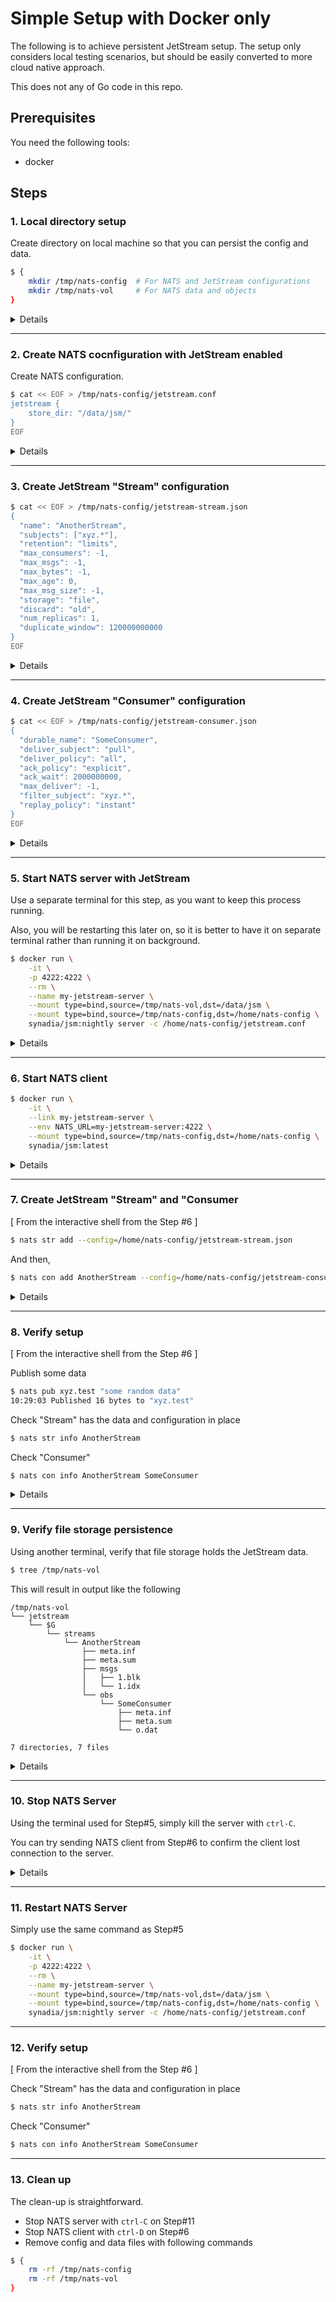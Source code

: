 # Simple Setup with Docker only

The following is to achieve persistent JetStream setup. The setup only considers local testing scenarios, but should be easily converted to more cloud native approach.

This does not any of Go code in this repo.

## Prerequisites

You need the following tools:

- docker

## Steps

### 1. Local directory setup

Create directory on local machine so that you can persist the config and data.

```bash
$ {
    mkdir /tmp/nats-config  # For NATS and JetStream configurations
    mkdir /tmp/nats-vol     # For NATS data and objects
}
```

<details>
<summary>Details</summary>

There are 2 different items to be considered for persistent setup.

- Config
- Data

#### Config

The "Config" is further split into 2 phases: (1.) NATS server startup configuration, and (2.) JetStream "Stream" and "Consumer" configurations.

At (1.) NATS server startup, you can provide your config to NATS to change where to store JetStream related data, and other NATS feature setup. This is used at Step#5. The (2.) JetStream "Stream" and "Consumer" configurations are discussed a bit more in later section. Essentially, you can consider these as a one-time setup, and you will be using them for the first time setup.

#### Data

The "Data" is the actual data stored in the NATS server. This refers to the actual messages sent to the NATS server, how many are ack'ed, etc. The NATS server handles JetStream's "Stream" and "Consumer" concepts, and if you choose to create "Stream" with File storage, these can be persisted at the NATS server with files. This is creating a directory `/tmp/nats-vol/` to store all the NATS JetStream data, so you can restart the NATS server without losing data or configuration.

</details>

---

### 2. Create NATS cocnfiguration with JetStream enabled

Create NATS configuration.

```bash
$ cat << EOF > /tmp/nats-config/jetstream.conf
jetstream {
    store_dir: "/data/jsm/"
}
EOF
```

<details>
<summary>Details</summary>

This `/tmp/nats-config/jetstream.conf` is the simplest setup.

It tells the NATS server to use `/data/jsm/` directory to store the JetStream related data. This means that any data / config will be stored under this directory when file storage is used, and also recovers from the files in this directory when the NATS server starts up.

</details>

---

### 3. Create JetStream "Stream" configuration

```bash
$ cat << EOF > /tmp/nats-config/jetstream-stream.json
{
  "name": "AnotherStream",
  "subjects": ["xyz.*"],
  "retention": "limits",
  "max_consumers": -1,
  "max_msgs": -1,
  "max_bytes": -1,
  "max_age": 0,
  "max_msg_size": -1,
  "storage": "file",
  "discard": "old",
  "num_replicas": 1,
  "duplicate_window": 120000000000
}
EOF
```

<details>
<summary>Details</summary>

This is the JetStream "Stream" configuration. You will be creating the "Stream" later using this file.

This file does not need to be persisted. This is saved under `/tmp/nats-config/jetstream-stream.json` just for the ease of the setup. It can be done within Docker image instead if you don't need to hold on to the original configuration file.

Also note that the configuration will be persisted at the NATS server, so it is easy to reccreate the config file from the running NATS server.

---

_TODO: Add reference for each attribute_

</details>

---

### 4. Create JetStream "Consumer" configuration

```bash
$ cat << EOF > /tmp/nats-config/jetstream-consumer.json
{
  "durable_name": "SomeConsumer",
  "deliver_subject": "pull",
  "deliver_policy": "all",
  "ack_policy": "explicit",
  "ack_wait": 2000000000,
  "max_deliver": -1,
  "filter_subject": "xyz.*",
  "replay_policy": "instant"
}
EOF
```

<details>
<summary>Details</summary>

This is the JetStream "Consumer" configuration. You will be creating the "Consumer" later using this file.

This file does not need to be persisted. This is saved under `/tmp/nats-config/jetstream-consumer.json` just for the ease of the setup. It can be done within Docker image instead if you don't need to hold on to the original configuration file.

Also note that the configuration will be persisted at the NATS server, so it is easy to reccreate the config file from the running NATS server.

---

_TODO: Add reference for each attribute_

</details>

---

### 5. Start NATS server with JetStream

Use a separate terminal for this step, as you want to keep this process running.

Also, you will be restarting this later on, so it is better to have it on separate terminal rather than running it on background.

```bash
$ docker run \
    -it \
    -p 4222:4222 \
    --rm \
    --name my-jetstream-server \
    --mount type=bind,source=/tmp/nats-vol,dst=/data/jsm \
    --mount type=bind,source=/tmp/nats-config,dst=/home/nats-config \
    synadia/jsm:nightly server -c /home/nats-config/jetstream.conf
```

<details>
<summary>Details</summary>

Docker command reference:

- `-it`: For interactive process
- `-p 4222:4222`: Use local port `4222` on the Docker host, and map to `4222` on Docker container
- `-rm`: When stopping the ccontainer, remove the container, so that you can easily restart using the same container name
- `--name my-jetstream-server`: Set a name so that you can use it to link another Docker container later
- `--mount type=bind,source=/tmp/nats-vol,dst=/data/jsm`: Volume mounting for NATS data and objects
- `--mount type=bind,source=/tmp/nats-config,dst=/home/nats-config`: Volume mounting for NATS config
- `synadia/jsm:nightly`: Docker image you are using
- `server`: Docker CMD - this is handled by `synadia/jsm` image with `entrypoint.sh`
- `-c /home/nats-config/jetstream.conf`: Docker ARG - this is handled by `synadia/jsm` image

</details>

---

### 6. Start NATS client

```bash
$ docker run \
    -it \
    --link my-jetstream-server \
    --env NATS_URL=my-jetstream-server:4222 \
    --mount type=bind,source=/tmp/nats-config,dst=/home/nats-config \
    synadia/jsm:latest
```

<details>
<summary>Details</summary>

Docker command reference:

- `-it`: For interactive process
- `--link my-jetstream-server`: Link to running NATS server
- `--env NATS_URL=my-jetstream-server:4222`: Ensure connection is made to the linked container
- `--mount type=bind,source=/tmp/nats-config,dst=/home/nats-config`: Volume mounting for NATS config
- `synadia/jsm:latest`: Docker image you are using - if no argument is provided, it goes to interactive shell by default

</details>

---

### 7. Create JetStream "Stream" and "Consumer

[ From the interactive shell from the Step #6 ]

```bash
$ nats str add --config=/home/nats-config/jetstream-stream.json
```

And then,

```bash
$ nats con add AnotherStream --config=/home/nats-config/jetstream-consumer.json
```

<details>
<summary>Details</summary>

Firstly, create JetStream "Stream":

- `nats`: CLI provided in `synadia/jsm` Docker image
- `str`: Short for `stream`, handles JetStream "Stream" related setup
- `add`: Add a new "Stream"
- `--config=/home/nats-config/jetstream-stream.json`: Use the JSON configuration from Step#3.

Then, create JetStream "Consumer" - this needs to map to an exisitng "Stream".

- `nats`: CLI provided in `synadia/jsm` Docker image
- `con`: Short for `consumer`, handles JetStream "Consumer" related setup
- `add`: Add a new "Consumer"
- `AnotherStream`: "Stream" name "Consumer" should connect to. This is the same name used in Step#3.
- `--config=/home/nats-config/jetstream-consumer.json`: Use the JSON configuration from Step#4.

_NOTE_: For both commands, by omitting `--config` option, you can go into interactive setup mode.

## </details>

---

### 8. Verify setup

[ From the interactive shell from the Step #6 ]

Publish some data

```bash
$ nats pub xyz.test "some random data"
10:29:03 Published 16 bytes to "xyz.test"
```

Check "Stream" has the data and configuration in place

```bash
$ nats str info AnotherStream
```

Check "Consumer"

```bash
$ nats con info AnotherStream SomeConsumer
```

<details>
<summary>Details</summary>

The subject `xyz.test` matches the "Stream" and "Consumer" setup of `xyz.*`.
"Stream" name and "Consumer" name are defined in the JSON above.

</details>

---

### 9. Verify file storage persistence

Using another terminal, verify that file storage holds the JetStream data.

```bash
$ tree /tmp/nats-vol
```

This will result in output like the following

```
/tmp/nats-vol
└── jetstream
    └── $G
        └── streams
            └── AnotherStream
                ├── meta.inf
                ├── meta.sum
                ├── msgs
                │   ├── 1.blk
                │   └── 1.idx
                └── obs
                    └── SomeConsumer
                        ├── meta.inf
                        ├── meta.sum
                        └── o.dat

7 directories, 7 files
```

<details>
<summary>Details</summary>

You can see how there is a new directory `jetstream` is created under the mounted volume.

- `$G` is the account used by JetStream (to be confirmed)
- "Stream" is stored under `streams` directory
- "Consumer" for a given Stream is stored under `obs` directory under `streams` directory

</details>

---

### 10. Stop NATS Server

Using the terminal used for Step#5, simply kill the server with `ctrl-C`.

You can try sending NATS client from Step#6 to confirm the client lost connection to the server.

<details>
<summary>Details</summary>

At this point, NATS client won't be able to establish connection for any commands.

However, the data stored in "Stream", the "Consumer" ack'ed list, etc. are all kept in the file in the local machine at `/tmp/nats-vol`.

</details>

---

### 11. Restart NATS Server

Simply use the same command as Step#5

```bash
$ docker run \
    -it \
    -p 4222:4222 \
    --rm \
    --name my-jetstream-server \
    --mount type=bind,source=/tmp/nats-vol,dst=/data/jsm \
    --mount type=bind,source=/tmp/nats-config,dst=/home/nats-config \
    synadia/jsm:nightly server -c /home/nats-config/jetstream.conf
```

---

### 12. Verify setup

[ From the interactive shell from the Step #6 ]

Check "Stream" has the data and configuration in place

```bash
$ nats str info AnotherStream
```

Check "Consumer"

```bash
$ nats con info AnotherStream SomeConsumer
```

---

### 13. Clean up

The clean-up is straightforward.

- Stop NATS server with `ctrl-C` on Step#11
- Stop NATS client with `ctrl-D` on Step#6
- Remove config and data files with following commands

```bash
$ {
    rm -rf /tmp/nats-config
    rm -rf /tmp/nats-vol
}
```
